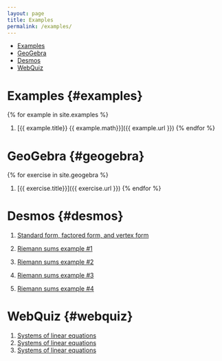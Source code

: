 ```yaml
---
layout: page
title: Examples
permalink: /examples/
---
```


- [Examples](#examples)
- [GeoGebra](#geogebra)
- [Desmos](#desmos)
- [WebQuiz](#webquiz)

# Examples {#examples}

{% for example in site.examples %}
1. [{{ example.title}} {{ example.math}}]({{ example.url }})
{% endfor %}

# GeoGebra {#geogebra}

{% for exercise in site.geogebra %}
1. [{{ exercise.title}}]({{ exercise.url }})
{% endfor %}

# Desmos {#desmos}

1. [Standard form, factored form, and vertex form](https://www.desmos.com/calculator/zrpmztunq0)

1. [Riemann sums example #1](https://www.desmos.com/calculator/cbhiymlls7)

2. [Riemann sums example #2](https://www.desmos.com/calculator/abk5szfm0h)

3. [Riemann sums example #3](https://www.desmos.com/calculator/ryrp6oip6q)

4. [Riemann sums example #4](https://www.desmos.com/calculator/gntgmzpxwm)

# WebQuiz {#webquiz}

1. [Systems of linear equations](https://jordanbell.info/WebQuiz/wq1.html)
2. [Systems of linear equations](https://jordanbell.info/WebQuiz/wq2.html)
3. [Systems of linear equations](https://jordanbell.info/WebQuiz/wq3.html)